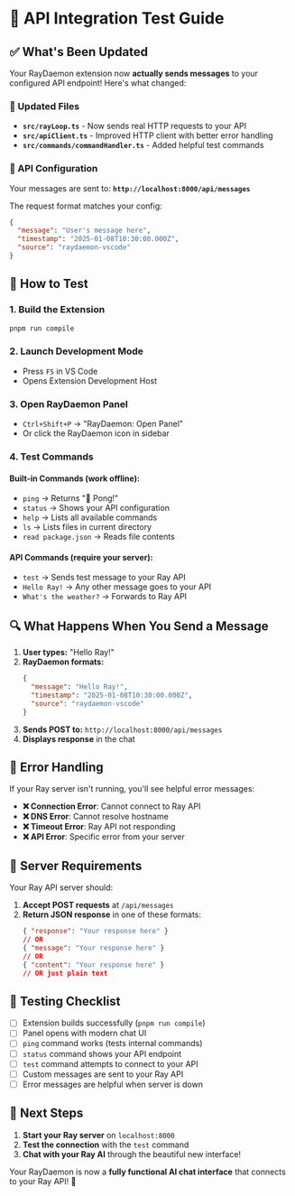 # 🚀 API Integration Test Guide

## ✅ What's Been Updated

Your RayDaemon extension now **actually sends messages** to your configured API endpoint! Here's what changed:

### 🔧 Updated Files
- **`src/rayLoop.ts`** - Now sends real HTTP requests to your API
- **`src/apiClient.ts`** - Improved HTTP client with better error handling
- **`src/commands/commandHandler.ts`** - Added helpful test commands

### 🎯 API Configuration
Your messages are sent to: **`http://localhost:8000/api/messages`**

The request format matches your config:
```json
{
  "message": "User's message here",
  "timestamp": "2025-01-08T10:30:00.000Z",
  "source": "raydaemon-vscode"
}
```

## 🧪 How to Test

### 1. Build the Extension
```bash
pnpm run compile
```

### 2. Launch Development Mode
- Press `F5` in VS Code
- Opens Extension Development Host

### 3. Open RayDaemon Panel
- `Ctrl+Shift+P` → "RayDaemon: Open Panel"
- Or click the RayDaemon icon in sidebar

### 4. Test Commands

#### Built-in Commands (work offline):
- `ping` → Returns "🏓 Pong!"
- `status` → Shows your API configuration
- `help` → Lists all available commands
- `ls` → Lists files in current directory
- `read package.json` → Reads file contents

#### API Commands (require your server):
- `test` → Sends test message to your Ray API
- `Hello Ray!` → Any other message goes to your API
- `What's the weather?` → Forwards to Ray API

## 🔍 What Happens When You Send a Message

1. **User types:** "Hello Ray!"
2. **RayDaemon formats:** 
   ```json
   {
     "message": "Hello Ray!",
     "timestamp": "2025-01-08T10:30:00.000Z",
     "source": "raydaemon-vscode"
   }
   ```
3. **Sends POST to:** `http://localhost:8000/api/messages`
4. **Displays response** in the chat

## 🚨 Error Handling

If your Ray server isn't running, you'll see helpful error messages:

- **❌ Connection Error**: Cannot connect to Ray API
- **❌ DNS Error**: Cannot resolve hostname  
- **❌ Timeout Error**: Ray API not responding
- **❌ API Error**: Specific error from your server

## 🔧 Server Requirements

Your Ray API server should:

1. **Accept POST requests** at `/api/messages`
2. **Return JSON response** in one of these formats:
   ```json
   { "response": "Your response here" }
   // OR
   { "message": "Your response here" }
   // OR
   { "content": "Your response here" }
   // OR just plain text
   ```

## 🎯 Testing Checklist

- [ ] Extension builds successfully (`pnpm run compile`)
- [ ] Panel opens with modern chat UI
- [ ] `ping` command works (tests internal commands)
- [ ] `status` command shows your API endpoint
- [ ] `test` command attempts to connect to your API
- [ ] Custom messages are sent to your Ray API
- [ ] Error messages are helpful when server is down

## 🚀 Next Steps

1. **Start your Ray server** on `localhost:8000`
2. **Test the connection** with the `test` command
3. **Chat with your Ray AI** through the beautiful new interface!

Your RayDaemon is now a **fully functional AI chat interface** that connects to your Ray API! 🎉